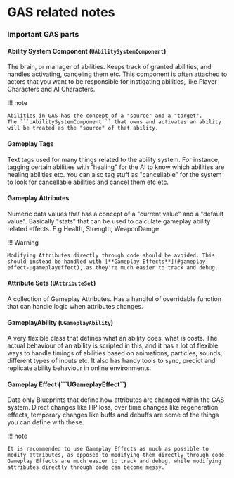 # GAS related notes

### Important GAS parts

#### Ability System Component (```UAbilitySystemComponent```)
The brain, or manager of abilities. Keeps track of granted abilities, and handles activating, canceling them etc.
This component is often attached to actors that you want to be responsible for instigating abilities, like Player Characters and AI Characters.

!!! note

    Abilities in GAS has the concept of a "source" and a "target".
	The ```UAbilitySystemComponent``` that owns and activates an ability will be treated as the "source" of that ability.



#### Gameplay Tags
Text tags used for many things related to the ability system. For instance, tagging certain abilities with "healing" for the AI to know which abilities are healing abilities etc.
You can also tag stuff as "cancellable" for the system to look for cancellable abilities and cancel them etc etc.

#### Gameplay Attributes
Numeric data values that has a concept of a "current value" and a "default value". Basically "stats" that can be used to calculate gameplay ability related effects.
E.g Health, Strength, WeaponDamge

!!! Warning

    Modifying Attributes directly through code should be avoided. This should instead be handled with [**Gameplay Effects**](#gameplay-effect-ugameplayeffect), as they're much easier to track and debug.

#### Attribute Sets (```UAttributeSet```)
A collection of Gameplay Attributes. Has a handful of overridable function that can handle logic when attributes changes.

#### GameplayAbility (```UGameplayAbility```)
A very flexible class that defines what an ability does, what is costs. The actual behaviour of an ability is scripted in this, and it has a lot of flexible ways to handle timings
of abilities based on animations, particles, sounds, different types of inputs etc. It also has handy tools to sync, predict and replicate ability behaviour in online environments.

#### Gameplay Effect (```UGameplayEffect``)
Data only Blueprints that define how attributes are changed within the GAS system. Direct changes like HP loss, over time changes like regeneration effects, temporary changes 
like buffs and debuffs are some of the things you can define with these.

!!! note

    It is recommended to use Gameplay Effects as much as possible to modify attributes, as opposed to modifying them directly through code.
	Gameplay Effects are much easier to track and debug, while modifying attributes directly through code can become messy.